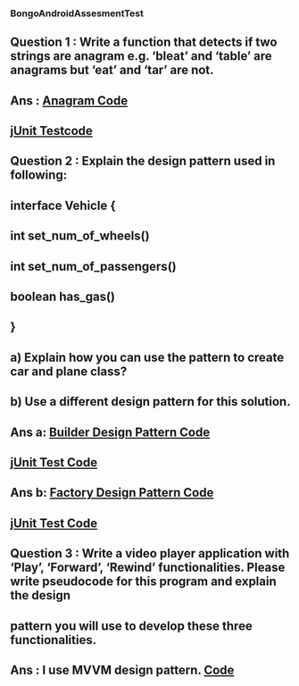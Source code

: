 ### BongoAndroidAssesmentTest

## Question 1 :  Write a function that detects if two strings are anagram e.g. ‘bleat’ and ‘table’ are anagrams but ‘eat’ and ‘tar’ are not.

## Ans : [Anagram Code](https://github.com/AIFahim/BongoAndroidAssesmentTest/blob/master/MyApplication2/app/src/main/java/com/example/myapplication/AnagramMacther.java)
##       [jUnit Testcode](https://github.com/AIFahim/BongoAndroidAssesmentTest/blob/master/MyApplication2/app/src/test/java/com/example/myapplication/AnagramMactherUnitTest.java)

## Question 2 : Explain the design pattern used in following:
##                      interface Vehicle {
##                      int set_num_of_wheels()
##                      int set_num_of_passengers()
##                      boolean has_gas()
##                      }
                      
##                          a) Explain how you can use the pattern to create car and plane class?
##                          b) Use a different design pattern for this solution.

## Ans a: [Builder Design Pattern Code](https://github.com/AIFahim/BongoAndroidAssesmentTest/tree/master/MyApplication2/app/src/main/java/com/example/myapplication/DesignPattern/BuilderDesignPattern)
## [jUnit Test Code](https://github.com/AIFahim/BongoAndroidAssesmentTest/blob/master/MyApplication2/app/src/test/java/com/example/myapplication/DesignPatternChecker_Builder_Pattern.java)

## Ans b: [Factory Design Pattern Code](https://github.com/AIFahim/BongoAndroidAssesmentTest/tree/master/MyApplication2/app/src/main/java/com/example/myapplication/DesignPattern/FactoryDesignPattern)
## [jUnit Test Code](https://github.com/AIFahim/BongoAndroidAssesmentTest/blob/master/MyApplication2/app/src/test/java/com/example/myapplication/DesignPatterChecker_Factory_Pattern.java)

## Question 3 :  Write a video player application with ‘Play’, ‘Forward’, ‘Rewind’ functionalities. Please write pseudocode for this program and explain the design 
## pattern you will use to develop these three functionalities.

## Ans :  I use MVVM design pattern. [Code](https://github.com/AIFahim/BongoAndroidAssesmentTest/tree/master/MyApplication2/app/src/main/java/com/example/myapplication/VideoPlayer)
